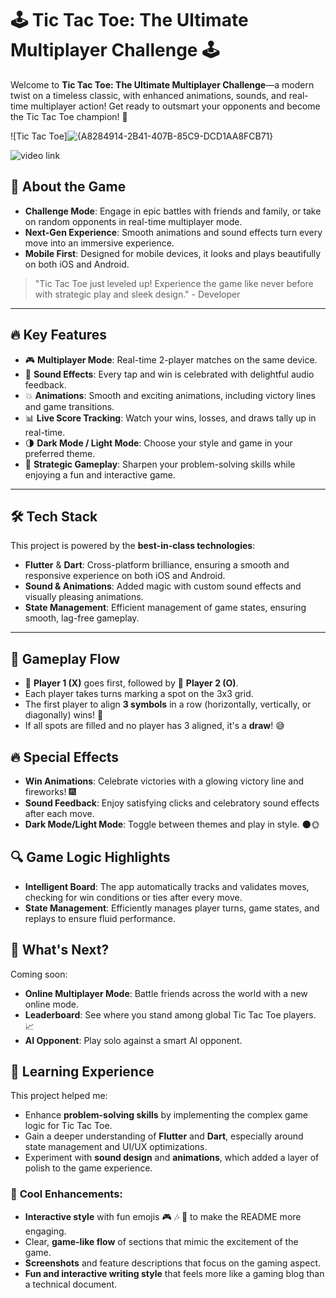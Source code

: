 # 🕹️ Tic Tac Toe: The Ultimate Multiplayer Challenge 🕹️

Welcome to **Tic Tac Toe: The Ultimate Multiplayer Challenge**—a modern twist on a timeless classic, with enhanced animations, sounds, and real-time multiplayer action! Get ready to outsmart your opponents and become the Tic Tac Toe champion! 🎉

![Tic Tac Toe]![{A8284914-2B41-407B-85C9-DCD1AA8FCB71}](https://github.com/user-attachments/assets/7d1cd320-4f41-47a1-a32e-c0ebf9170df6)


![video link](https://drive.google.com/file/d/1VIoALC7OQS8XyUvLxgHcC6T9h-MxDU3m/view)


## 🎯 **About the Game**

- **Challenge Mode**: Engage in epic battles with friends and family, or take on random opponents in real-time multiplayer mode.
- **Next-Gen Experience**: Smooth animations and sound effects turn every move into an immersive experience.
- **Mobile First**: Designed for mobile devices, it looks and plays beautifully on both iOS and Android.

> "Tic Tac Toe just leveled up! Experience the game like never before with strategic play and sleek design." - Developer

---

## 🔥 **Key Features**

- 🎮 **Multiplayer Mode**: Real-time 2-player matches on the same device.
- 🎵 **Sound Effects**: Every tap and win is celebrated with delightful audio feedback.
- 💥 **Animations**: Smooth and exciting animations, including victory lines and game transitions.
- 📊 **Live Score Tracking**: Watch your wins, losses, and draws tally up in real-time.
- 🌗 **Dark Mode / Light Mode**: Choose your style and game in your preferred theme.
- 🎯 **Strategic Gameplay**: Sharpen your problem-solving skills while enjoying a fun and interactive game.

---

## 🛠️ **Tech Stack**

This project is powered by the **best-in-class technologies**:

- **Flutter** & **Dart**: Cross-platform brilliance, ensuring a smooth and responsive experience on both iOS and Android.
- **Sound & Animations**: Added magic with custom sound effects and visually pleasing animations.
- **State Management**: Efficient management of game states, ensuring smooth, lag-free gameplay.

---

## 🚀 Gameplay Flow

- 👤 **Player 1 (X)** goes first, followed by 👤 **Player 2 (O)**.
- Each player takes turns marking a spot on the 3x3 grid.
- The first player to align **3 symbols** in a row (horizontally, vertically, or diagonally) wins! 🎉
- If all spots are filled and no player has 3 aligned, it's a **draw**! 😅

## 🔥 Special Effects

- **Win Animations**: Celebrate victories with a glowing victory line and fireworks! 🎆
- **Sound Feedback**: Enjoy satisfying clicks and celebratory sound effects after each move.
- **Dark Mode/Light Mode**: Toggle between themes and play in style. 🌑🌞

## 🔍 Game Logic Highlights

- **Intelligent Board**: The app automatically tracks and validates moves, checking for win conditions or ties after every move.
- **State Management**: Efficiently manages player turns, game states, and replays to ensure fluid performance.

## 🌟 What's Next?

Coming soon:

- **Online Multiplayer Mode**: Battle friends across the world with a new online mode.
- **Leaderboard**: See where you stand among global Tic Tac Toe players. 📈
- **AI Opponent**: Play solo against a smart AI opponent.

## 🧠 Learning Experience

This project helped me:

- Enhance **problem-solving skills** by implementing the complex game logic for Tic Tac Toe.
- Gain a deeper understanding of **Flutter** and **Dart**, especially around state management and UI/UX optimizations.
- Experiment with **sound design** and **animations**, which added a layer of polish to the game experience.


### 🎉 **Cool Enhancements**:
- **Interactive style** with fun emojis 🎮 🎶 🧠 to make the README more engaging.
- Clear, **game-like flow** of sections that mimic the excitement of the game.
- **Screenshots** and feature descriptions that focus on the gaming aspect.
- **Fun and interactive writing style** that feels more like a gaming blog than a technical document.

